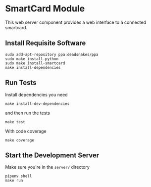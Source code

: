 # SmartCard Module

This web server component provides a web interface to a connected smartcard.

## Install Requisite Software

```
sudo add-apt-repository ppa:deadsnakes/ppa
sudo make install-python
sudo make install-smartcard
make install-dependencies
```

## Run Tests

Install dependencies you need

```
make install-dev-dependencies
```

and then run the tests

```
make test
```

With code coverage

```
make coverage
```

## Start the Development Server

Make sure you're in the `server/` directory

```
pipenv shell
make run
```
